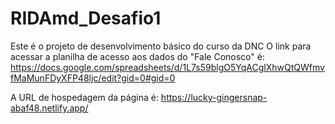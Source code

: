 # RIDAmd_Desafio1
Este é o projeto de desenvolvimento básico do curso da DNC
O link para acessar a planilha de acesso aos dados do "Fale Conosco" é: https://docs.google.com/spreadsheets/d/1L7s59blgO5YqACglXhwQtQWfmvfMaMunFDyXFP48ljc/edit?gid=0#gid=0

A URL de hospedagem da página é: https://lucky-gingersnap-abaf48.netlify.app/
